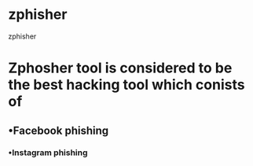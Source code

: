 # zphisher
<head>zphisher</head>
<h1>Zphosher tool is considered to be the best hacking tool which conists of</h1>
<h2>•Facebook phishing</h2>
<h3>•Instagram phishing </h3>

